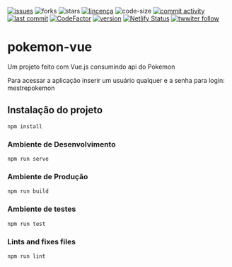 [![issues](https://img.shields.io/github/issues/luizcsbh/pokemon-vue)](https://github.com/luizcsbh/pokemon-vue/issues)
![forks](https://img.shields.io/github/forks/luizcsbh/pokemon-vue)
![stars](https://img.shields.io/github/stars/luizcsbh/pokemon-vue)
[![lincença](https://img.shields.io/github/license/luizcsbh/pokemon-vue)](https://github.com/luizcsbh/pokemon-vue/blob/master/LICENSE)
![code-size](https://img.shields.io/github/languages/code-size/luizcsbh/pokemon-vue)
[![commit activity](https://img.shields.io/github/commit-activity/m/luizcsbh/pokemon-vue)](https://github.com/luizcsbh/pokemon-vue/commits)
[![last commit](https://img.shields.io/github/last-commit/luizcsbh/pokemon-vue)](https://github.com/luizcsbh/pokemon-vue/commits)
[![CodeFactor](https://www.codefactor.io/repository/github/luizcsbh/pokemon-vue/badge)](https://www.codefactor.io/repository/github/luizcsbh/pokemon-vue)
[![version](https://img.shields.io/github/package-json/v/luizcsbh/pokemon-vue)](https://github.com/luizcsbh/pokemon-vue/blob/master/package.json)
[![Netlify Status](https://api.netlify.com/api/v1/badges/38007c20-bf06-4367-96a8-0e52f3412e6f/deploy-status)](https://app.netlify.com/sites/pokemon-vue/deploys)
[![twwiter follow](https://img.shields.io/twitter/follow/luizcs?style=social)](https://twitter.com/luizcs)


# pokemon-vue 
Um projeto feito com Vue.js consumindo api do Pokemon

Para acessar a aplicação inserir um usuário qualquer e a senha para login: mestrepokemon

## Instalação do projeto
```
npm install
```

### Ambiente de Desenvolvimento
```
npm run serve
```

### Ambiente de Produção
```
npm run build
```

### Ambiente de testes
```
npm run test
```

### Lints and fixes files
```
npm run lint
```
